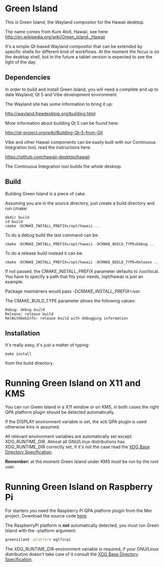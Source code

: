 Green Island
============

This is Green Island, the Wayland compositor for the Hawaii desktop.

The name comes from Kure Atoll, Hawaii, see here:
  http://en.wikipedia.org/wiki/Green_Island,_Hawaii

It's a simple Qt-based Wayland compositor that can be extended by
specific shells for different kind of workflows.  At the moment
the focus is on the desktop shell, but in the future a tablet
version is expected to see the light of the day.

## Dependencies

In order to build and install Green Island, you will need a complete
and up to date Wayland, Qt 5 and Vibe development environment.

The Wayland site has some information to bring it up:

  http://wayland.freedesktop.org/building.html

More information about building Qt 5 can be found here:

  http://qt-project.org/wiki/Building-Qt-5-from-Git

Vibe and other Hawaii components can be easily built with our
Continuous Integration tool, read the instructions here:

  https://github.com/hawaii-desktop/hawaii

The Continuous Integration tool builds the whole desktop.

## Build

Building Green Island is a piece of cake.

Assuming you are in the source directory, just create a build directory
and run cmake:

    mkdir build
    cd build
    cmake -DCMAKE_INSTALL_PREFIX=/opt/hawaii ..

To do a debug build the last command can be:

    cmake -DCMAKE_INSTALL_PREFIX=/opt/hawaii -DCMAKE_BUILD_TYPE=Debug ..

To do a release build instead it can be:

    cmake -DCMAKE_INSTALL_PREFIX=/opt/hawaii -DCMAKE_BUILD_TYPE=Release ..

If not passed, the CMAKE_INSTALL_PREFIX parameter defaults to /usr/local.
You have to specify a path that fits your needs, /opt/hawaii is just an example.

Package maintainers would pass *-DCMAKE_INSTALL_PREFIX=/usr*.

The CMAKE_BUILD_TYPE parameter allows the following values:

    Debug: debug build
    Release: release build
    RelWithDebInfo: release build with debugging information

## Installation

It's really easy, it's just a matter of typing:

    make install

from the build directory.

Running Green Island on X11 and KMS
===================================

You can run Green Island in a X11 window or on KMS, in both cases the right
QPA platform plugin should be detected automatically.

If the DISPLAY environment variable is set, the xcb QPA plugin is used otherwise
kms is assumed.

All relevant environment variables are automatically set except XDG_RUNTIME_DIR.
Almost all GNU/Linux distributions has XDG_RUNTIME_DIR correctly set, if it's not
the case read the [XDG Base Directory Specification](http://standards.freedesktop.org/basedir-spec/basedir-spec-latest.html).

**Remember:** at the moment Green Island under KMS must be run by the root user.

Running Green Island on Raspberry Pi
====================================

For starters you need the Raspberry Pi QPA platform plugin from the Mer project.
Download the source code [here](https://build.pub.meego.com/package/files?package=qtplatformplugin-rpi&project=CE%3AAdaptation%3ARaspberryPi).

The RaspberryPi platform is **not** automatically detected, you must run
Green Island with the -platform argument:

```sh
greenisland -platform eglfsrpi
```

The XDG_RUNTIME_DIR environment variable is required, if your GNU/Linux distribution
doesn't take care of it consult the [XDG Base Directory Specification](http://standards.freedesktop.org/basedir-spec/basedir-spec-latest.html).
